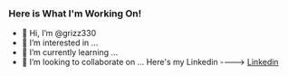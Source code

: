 ### Here is What I'm Working On!


- 👋 Hi, I’m @grizz330
- 👀 I’m interested in ...
- 🌱 I’m currently learning ...
- 💞️ I’m looking to collaborate on ...
Here's my Linkedin ----> [Linkedin](https://www.linkedin.com/in/warren-spann/)

<!---
grizz330/grizz330 is a ✨ special ✨ repository because its `README.md` (this file) appears on your GitHub profile.
You can click the Preview link to take a look at your changes.
--->
